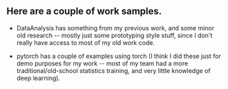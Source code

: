 ## Here are a couple of work samples.

* DataAnalysis has something from my previous work, and some minor old research -- mostly just some prototyping style stuff, since I don't really have access to most of my old work code.

* pytorch has a couple of examples using torch (I think I did these just for demo purposes for my work --
most of my team had a more traditional/old-school statistics training, and very little knowledge of deep learning). 
